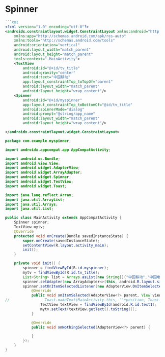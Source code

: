 # Spinner

```markdown
```xml
<?xml version="1.0" encoding="utf-8"?>
<androidx.constraintlayout.widget.ConstraintLayout xmlns:android="http://schemas.android.com/apk/res/android"
    xmlns:app="http://schemas.android.com/apk/res-auto"
    xmlns:tools="http://schemas.android.com/tools"
    android:orientation="vertical"
    android:layout_width="match_parent"
    android:layout_height="match_parent"
    tools:context=".MainActivity">
    <TextView
        android:id="@+id/tv_title"
        android:gravity="center"
        android:text="中国移动"
        app:layout_constraintTop_toTopOf="parent"
        android:layout_width="match_parent"
        android:layout_height="wrap_content"/>
    <Spinner
        android:id="@+id/myspinner"
        app:layout_constraintTop_toBottomOf="@id/tv_title"
        android:spinnerMode="dialog"
        android:prompt="@string/app_name"
        android:layout_width="match_parent"
        android:layout_height="wrap_content"/>

</androidx.constraintlayout.widget.ConstraintLayout>
```

```java
package com.example.myspinner;

import androidx.appcompat.app.AppCompatActivity;

import android.os.Bundle;
import android.view.View;
import android.widget.AdapterView;
import android.widget.ArrayAdapter;
import android.widget.Spinner;
import android.widget.TextView;
import android.widget.Toast;

import java.lang.reflect.Array;
import java.util.ArrayList;
import java.util.Arrays;
import java.util.List;

public class MainActivity extends AppCompatActivity {
    Spinner spinner;
    TextView mytv;
    @Override
    protected void onCreate(Bundle savedInstanceState) {
        super.onCreate(savedInstanceState);
        setContentView(R.layout.activity_main);
        init();
    }

    private void init() {
        spinner = findViewById(R.id.myspinner);
        mytv = findViewById(R.id.tv_title);
        List<String> list = Arrays.asList(new String[]{"中国移动","中国电信","中国联通"});
        spinner.setAdapter(new ArrayAdapter<>(this, android.R.layout.simple_list_item_1,list));
        spinner.setOnItemSelectedListener(new AdapterView.OnItemSelectedListener() {
            @Override
            public void onItemSelected(AdapterView<?> parent, View view, int position, long id) {
//                Toast.makeText(MainActivity.this, ""+position, Toast.LENGTH_SHORT).show();
                TextView textView = findViewById(android.R.id.text1);
                mytv.setText(textView.getText().toString());
            }

            @Override
            public void onNothingSelected(AdapterView<?> parent) {

            }
        });
    }
}
```
```

